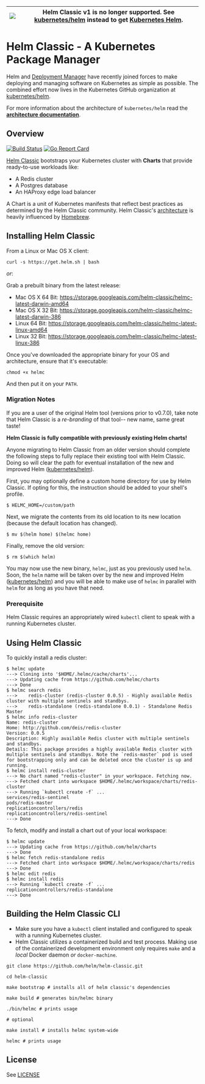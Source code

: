 |![](https://upload.wikimedia.org/wikipedia/commons/thumb/1/17/Warning.svg/156px-Warning.svg.png) | Helm Classic v1 is no longer supported. See [kubernetes/helm][k8s-helm] instead to get [Kubernetes Helm][k8s-helm].
|---|---|

# Helm Classic - A Kubernetes Package Manager

Helm and [Deployment Manager](https://github.com/kubernetes/deployment-manager)
have recently joined forces to make deploying and managing software on
Kubernetes as simple as possible. The combined effort now lives in the Kubernetes GitHub organization at
[kubernetes/helm][k8s-helm].

For more information about the architecture of `kubernetes/helm` read the **[architecture documentation](https://github.com/kubernetes/helm/blob/master/docs/architecture.md)**.

## Overview

[![Build Status](https://travis-ci.org/helm/helm-classic.svg?branch=master)](https://travis-ci.org/helm/helm-classic) [![Go Report Card](https://goreportcard.com/badge/github.com/helm/helm-classic)](https://goreportcard.com/report/github.com/helm/helm-classic)

[Helm Classic](https://helm.sh) bootstraps your Kubernetes cluster with **Charts** that provide ready-to-use workloads like:

- A Redis cluster
- A Postgres database
- An HAProxy edge load balancer

A Chart is a unit of Kubernetes manifests that reflect best practices as determined by the Helm Classic community.  Helm Classic's [architecture](docs/architecture.md) is heavily influenced by [Homebrew](https://github.com/Homebrew/homebrew).


## Installing Helm Classic

From a Linux or Mac OS X client:
```
curl -s https://get.helm.sh | bash
```

*or*:

Grab a prebuilt binary from the latest release:

- Mac OS X 64 Bit: https://storage.googleapis.com/helm-classic/helmc-latest-darwin-amd64
- Mac OS X 32 Bit: https://storage.googleapis.com/helm-classic/helmc-latest-darwin-386
- Linux 64 Bit: https://storage.googleapis.com/helm-classic/helmc-latest-linux-amd64
- Linux 32 Bit: https://storage.googleapis.com/helm-classic/helmc-latest-linux-386

Once you've downloaded the appropriate binary for your OS and architecture, ensure that it's executable:

```console
chmod +x helmc
```

And then put it on your `PATH`.

### Migration Notes

If you are a user of the original Helm tool (versions prior to v0.7.0), take note that Helm Classic is a _re-branding_ of that tool-- new name, same great taste!

__Helm Classic is fully compatible with previously existing Helm charts!__

Anyone migrating to Helm Classic from an older version should complete the following steps to fully replace their existing tool with Helm Classic. Doing so will clear the path for eventual installation of the new and improved Helm ([kubernetes/helm][k8s-helm]).

First, you may optionally define a custom home directory for use by Helm Classic. If opting for this, the instruction should be added to your shell's profile.

```
$ HELMC_HOME=/custom/path
```

Next, we migrate the contents from its old location to its new location (because the default location has changed).

```
$ mv $(helm home) $(helmc home)
```

Finally, remove the old version:

```
$ rm $(which helm)
```

You may now use the new binary, `helmc`, just as you previously used `helm`.  Soon, the `helm` name will be taken over by the new and improved Helm ([kubernetes/helm][k8s-helm]) and you will be able to make use of `helmc` in parallel with `helm` for as long as you have that need.

### Prerequisite

Helm Classic requires an appropriately wired `kubectl` client to speak with a running Kubernetes cluster.

## Using Helm Classic

To quickly install a redis cluster:

```
$ helmc update
---> Cloning into '$HOME/.helmc/cache/charts'...
---> Updating cache from https://github.com/helmc/charts
---> Done
$ helmc search redis
---> 	redis-cluster (redis-cluster 0.0.5) - Highly available Redis cluster with multiple sentinels and standbys.
---> 	redis-standalone (redis-standalone 0.0.1) - Standalone Redis Master
$ helmc info redis-cluster
Name: redis-cluster
Home: http://github.com/deis/redis-cluster
Version: 0.0.5
Description: Highly available Redis cluster with multiple sentinels and standbys.
Details: This package provides a highly available Redis cluster with multiple sentinels and standbys. Note the `redis-master` pod is used for bootstrapping only and can be deleted once the cluster is up and running.
$ helmc install redis-cluster
---> No chart named "redis-cluster" in your workspace. Fetching now.
---> Fetched chart into workspace $HOME/.helmc/workspace/charts/redis-cluster
---> Running `kubectl create -f` ...
services/redis-sentinel
pods/redis-master
replicationcontrollers/redis
replicationcontrollers/redis-sentinel
---> Done
```

To fetch, modify and install a chart out of your local workspace:

```
$ helmc update
---> Updating cache from https://github.com/helm/charts
---> Done
$ helmc fetch redis-standalone redis
---> Fetched chart into workspace $HOME/.helmc/workspace/charts/redis
---> Done
$ helmc edit redis
$ helmc install redis
---> Running `kubectl create -f` ...
replicationcontrollers/redis-standalone
---> Done
```

## Building the Helm Classic CLI

- Make sure you have a `kubectl` client installed and configured to speak with a running Kubernetes cluster.
- Helm Classic utilizes a containerized build and test process. Making use of the containerized development environment only requires `make` and a _local_ Docker daemon _or_ `docker-machine`.

```console
git clone https://github.com/helm/helm-classic.git

cd helm-classic

make bootstrap # installs all of helm classic's dependencies

make build # generates bin/helmc binary

./bin/helmc # prints usage

# optional

make install # installs helmc system-wide

helmc # prints usage

```

## License

See [LICENSE](https://github.com/helm/helm-classic/blob/master/LICENSE)

[k8s-helm]: https://github.com/kubernetes/helm
